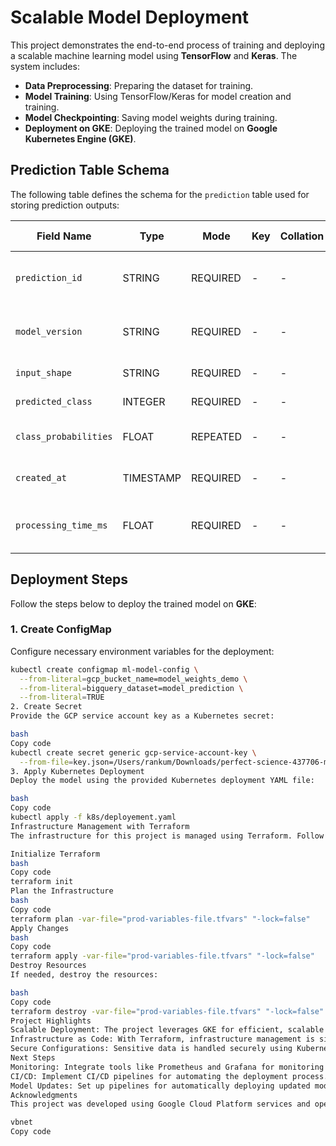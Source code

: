 # Scalable Model Deployment

This project demonstrates the end-to-end process of training and deploying a scalable machine learning model using **TensorFlow** and **Keras**. The system includes:

- **Data Preprocessing**: Preparing the dataset for training.
- **Model Training**: Using TensorFlow/Keras for model creation and training.
- **Model Checkpointing**: Saving model weights during training.
- **Deployment on GKE**: Deploying the trained model on **Google Kubernetes Engine (GKE)**.

## Prediction Table Schema

The following table defines the schema for the `prediction` table used for storing prediction outputs:

| **Field Name**           | **Type**     | **Mode**    | **Key** | **Collation** | **Default Value** | **Policy Tags** | **Description** |
|---------------------------|--------------|-------------|---------|---------------|-------------------|-----------------|-----------------|
| `prediction_id`           | STRING       | REQUIRED    | -       | -             | -                 | -               | Unique identifier for each prediction |
| `model_version`           | STRING       | REQUIRED    | -       | -             | -                 | -               | Model version used for prediction     |
| `input_shape`             | STRING       | REQUIRED    | -       | -             | -                 | -               | Input data shape                      |
| `predicted_class`         | INTEGER      | REQUIRED    | -       | -             | -                 | -               | Predicted class label                 |
| `class_probabilities`     | FLOAT        | REPEATED    | -       | -             | -                 | -               | Probabilities for each class          |
| `created_at`              | TIMESTAMP    | REQUIRED    | -       | -             | -                 | -               | Timestamp of the prediction           |
| `processing_time_ms`      | FLOAT        | REQUIRED    | -       | -             | -                 | -               | Time taken for prediction (ms)        |

## Deployment Steps

Follow the steps below to deploy the trained model on **GKE**:

### 1. Create ConfigMap
Configure necessary environment variables for the deployment:
```bash
kubectl create configmap ml-model-config \
  --from-literal=gcp_bucket_name=model_weights_demo \
  --from-literal=bigquery_dataset=model_prediction \
  --from-literal=TRUE
2. Create Secret
Provide the GCP service account key as a Kubernetes secret:

bash
Copy code
kubectl create secret generic gcp-service-account-key \
  --from-file=key.json=/Users/rankum/Downloads/perfect-science-437706-m0-dcc2dbaf6c93.json
3. Apply Kubernetes Deployment
Deploy the model using the provided Kubernetes deployment YAML file:

bash
Copy code
kubectl apply -f k8s/deployement.yaml
Infrastructure Management with Terraform
The infrastructure for this project is managed using Terraform. Follow these steps to set up and manage the infrastructure:

Initialize Terraform
bash
Copy code
terraform init
Plan the Infrastructure
bash
Copy code
terraform plan -var-file="prod-variables-file.tfvars" "-lock=false"
Apply Changes
bash
Copy code
terraform apply -var-file="prod-variables-file.tfvars" "-lock=false"
Destroy Resources
If needed, destroy the resources:

bash
Copy code
terraform destroy -var-file="prod-variables-file.tfvars" "-lock=false"
Project Highlights
Scalable Deployment: The project leverages GKE for efficient, scalable deployment of the machine learning model.
Infrastructure as Code: With Terraform, infrastructure management is simplified and reproducible.
Secure Configurations: Sensitive data is handled securely using Kubernetes ConfigMaps and Secrets.
Next Steps
Monitoring: Integrate tools like Prometheus and Grafana for monitoring the model deployment.
CI/CD: Implement CI/CD pipelines for automating the deployment process.
Model Updates: Set up pipelines for automatically deploying updated models.
Acknowledgments
This project was developed using Google Cloud Platform services and open-source tools like Kubernetes and Terraform.

vbnet
Copy code



